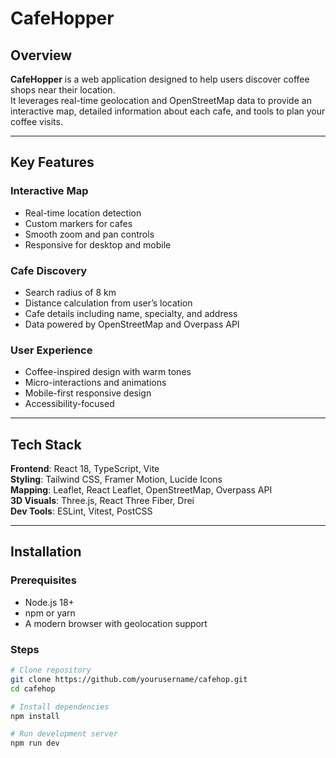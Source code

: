 # CafeHopper


## Overview

**CafeHopper** is a web application designed to help users discover coffee shops near their location.  
It leverages real-time geolocation and OpenStreetMap data to provide an interactive map, detailed information about each cafe, and tools to plan your coffee visits.

---

## Key Features

### Interactive Map
- Real-time location detection  
- Custom markers for cafes  
- Smooth zoom and pan controls  
- Responsive for desktop and mobile  

### Cafe Discovery
- Search radius of 8 km  
- Distance calculation from user’s location  
- Cafe details including name, specialty, and address  
- Data powered by OpenStreetMap and Overpass API  

### User Experience
- Coffee-inspired design with warm tones  
- Micro-interactions and animations  
- Mobile-first responsive design  
- Accessibility-focused  

---

## Tech Stack

**Frontend**: React 18, TypeScript, Vite  
**Styling**: Tailwind CSS, Framer Motion, Lucide Icons  
**Mapping**: Leaflet, React Leaflet, OpenStreetMap, Overpass API  
**3D Visuals**: Three.js, React Three Fiber, Drei  
**Dev Tools**: ESLint, Vitest, PostCSS  

---

## Installation

### Prerequisites
- Node.js 18+  
- npm or yarn  
- A modern browser with geolocation support  

### Steps
```bash
# Clone repository
git clone https://github.com/yourusername/cafehop.git
cd cafehop

# Install dependencies
npm install

# Run development server
npm run dev
